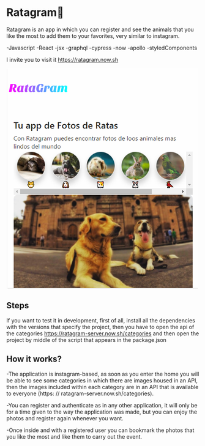 # Ratagram🐹


Ratagram is an app in which you can register and see the animals that you like the most to add them to your favorites, very similar to instagram.

-Javascript
-React
-jsx
-graphql
-cypress
-now
-apollo
-styledComponents

I invite you to visit it https://ratagram.now.sh

<img src="./ss/Ratagram.png"/>

## Steps
If you want to test it in development, first of all, install all the dependencies with the versions that specify the project, then you have to open the api of the categories https://ratagram-server.now.sh/categories and then open the project by middle of the script that appears in the package.json

## How it works?
-The application is instagram-based, as soon as you enter the home you will be able to see some categories in which there are images housed in an API, then the images included within each category are in an API that is available to everyone (https: // ratagram-server.now.sh/categories).

-You can register and authenticate as in any other application, it will only be for a time given to the way the application was made, but you can enjoy the photos and register again whenever you want.

-Once inside and with a registered user you can bookmark the photos that you like the most and like them to carry out the event.

